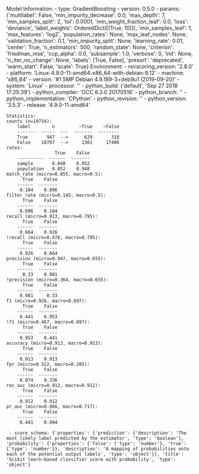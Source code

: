 Model Information:
	 - type: GradientBoosting
	 - version: 0.5.0
	 - params: {'multilabel': False, 'min_impurity_decrease': 0.0, 'max_depth': 7, 'min_samples_split': 2, 'tol': 0.0001, 'min_weight_fraction_leaf': 0.0, 'loss': 'deviance', 'label_weights': OrderedDict([(True, 10)]), 'min_samples_leaf': 1, 'max_features': 'log2', 'population_rates': None, 'max_leaf_nodes': None, 'validation_fraction': 0.1, 'min_impurity_split': None, 'learning_rate': 0.01, 'center': True, 'n_estimators': 500, 'random_state': None, 'criterion': 'friedman_mse', 'ccp_alpha': 0.0, 'subsample': 1.0, 'verbose': 0, 'init': None, 'n_iter_no_change': None, 'labels': [True, False], 'presort': 'deprecated', 'warm_start': False, 'scale': True}
	Environment:
	 - revscoring_version: '2.8.0'
	 - platform: 'Linux-4.9.0-11-amd64-x86_64-with-debian-9.12'
	 - machine: 'x86_64'
	 - version: '#1 SMP Debian 4.9.189-3+deb9u1 (2019-09-20)'
	 - system: 'Linux'
	 - processor: ''
	 - python_build: ('default', 'Sep 27 2018 17:25:39')
	 - python_compiler: 'GCC 6.3.0 20170516'
	 - python_branch: ''
	 - python_implementation: 'CPython'
	 - python_revision: ''
	 - python_version: '3.5.3'
	 - release: '4.9.0-11-amd64'
	
	Statistics:
	counts (n=19734):
		label        n         ~True    ~False
		-------  -----  ---  -------  --------
		True       947  -->      629       318
		False    18787  -->     1381     17406
	rates:
		              True    False
		----------  ------  -------
		sample       0.048    0.952
		population   0.052    0.948
	match_rate (micro=0.855, macro=0.5):
		  True    False
		------  -------
		 0.104    0.896
	filter_rate (micro=0.145, macro=0.5):
		  True    False
		------  -------
		 0.896    0.104
	recall (micro=0.913, macro=0.795):
		  True    False
		------  -------
		 0.664    0.926
	!recall (micro=0.678, macro=0.795):
		  True    False
		------  -------
		 0.926    0.664
	precision (micro=0.947, macro=0.655):
		  True    False
		------  -------
		  0.33    0.981
	!precision (micro=0.364, macro=0.655):
		  True    False
		------  -------
		 0.981     0.33
	f1 (micro=0.926, macro=0.697):
		  True    False
		------  -------
		 0.441    0.953
	!f1 (micro=0.467, macro=0.697):
		  True    False
		------  -------
		 0.953    0.441
	accuracy (micro=0.913, macro=0.913):
		  True    False
		------  -------
		 0.913    0.913
	fpr (micro=0.322, macro=0.205):
		  True    False
		------  -------
		 0.074    0.336
	roc_auc (micro=0.912, macro=0.912):
		  True    False
		------  -------
		 0.912    0.912
	pr_auc (micro=0.966, macro=0.717):
		  True    False
		------  -------
		 0.441    0.994
	
	 - score_schema: {'properties': {'prediction': {'description': 'The most likely label predicted by the estimator', 'type': 'boolean'}, 'probability': {'properties': {'false': {'type': 'number'}, 'true': {'type': 'number'}}, 'description': 'A mapping of probabilities onto each of the potential output labels', 'type': 'object'}}, 'title': 'Scikit learn-based classifier score with probability', 'type': 'object'}

